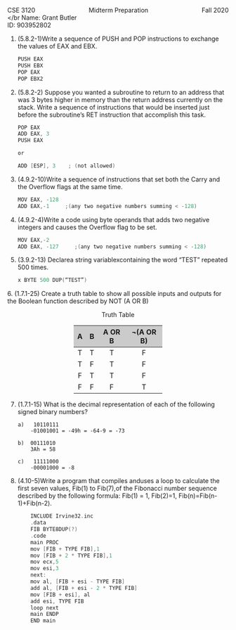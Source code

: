 
<span style="float: left;">CSE 3120</span><center>Midterm Preparation<span style="float: right;">Fall 2020</span></center>
</br
Name: Grant Butler </br>
ID: 903952802

1. (5.8.2-1)Write a sequence of PUSH and POP instructions to exchange the values of EAX and EBX.

    ```c
    PUSH EAX
    PUSH EBX
    POP EAX
    POP EBX2
    ```

2. (5.8.2-2) Suppose you wanted a subroutine to return to an address that was 3 bytes higher in memory than the return address currently on the stack. Write a sequence of instructions that would be inserted just before the subroutine’s RET instruction that accomplish this task.

    ```c
    POP EAX
    ADD EAX, 3
    PUSH EAX

    or
    
    ADD [ESP], 3    ; (not allowed)
    ```

3. (4.9.2-10)Write a sequence of instructions that set both the Carry and the Overflow flags at the same time.

    ```c
    MOV EAX, -128
    ADD EAX,-1     ;(any two negative numbers summing < -128)
    ```

4. (4.9.2-4)Write a code using byte operands that adds two negative integers and causes the Overflow flag to be set.

    ```c
    MOV EAX,-2
    ADD EAX, -127     ;(any two negative numbers summing < -128)
    ```

5. (3.9.2-13) Declarea string variablexcontaining the word “TEST” repeated 500 times.

    ```c
    x BYTE 500 DUP(“TEST”)
    ```

<div style="page-break-after: always;"></div>
6. (1.7.1-25) Create a truth table to show all possible inputs and outputs for the Boolean function described by NOT (A OR B)



<style>
    .heatMap {
        display: block;
        margin-left: auto;
        margin-right: auto;
        width: 40%;
    }
    .heatMap th {
        background: rgba(0,0,0,0.2);
    }
</style>

<div align="center" class="heatMap">

Truth Table

|A   |B     |A OR B      |   ¬(A OR B)  |
|:--:|:----:|:----------:|:------------:|
|T   |T     |T           |F             |
|T   |F     |T           |F             |
|F   |T     |T           |F             |
|F   |F     |F           |T             |

</div>



7. (1.7.1-15) What is the decimal representation of each of the following signed binary numbers?

    ```
    a)   10110111
        -01001001 = -49h = -64-9 = -73

    b)  00111010
        3Ah = 58

    c)   11111000
        -00001000 = -8
    ```

8. (4.10-5)Write a program that compiles anduses a loop to calculate the first seven values, Fib(1) to Fib(7),of the Fibonacci number sequence described by the following formula: Fib(1) = 1, Fib(2)=1, Fib(n)=Fib(n-1)+Fib(n-2).

    ```c
        INCLUDE Irvine32.inc
        .data
        FIB BYTE8DUP(?)
        .code
        main PROC
        mov [FIB + TYPE FIB],1
        mov [FIB + 2 * TYPE FIB],1
        mov ecx,5
        mov esi,3
        next:
        mov al, [FIB + esi - TYPE FIB]
        add al, [FIB + esi - 2 * TYPE FIB]
        mov [FIB + esi], al
        add esi, TYPE FIB
        loop next
        main ENDP
        END main
    ```

